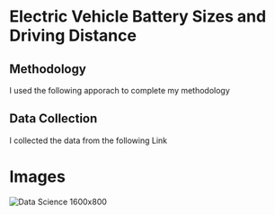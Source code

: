 # Electric Vehicle Battery Sizes and Driving Distance

## Methodology
I used the following apporach to complete my methodology 

## Data Collection
I collected the data from the following Link

# Images
![Data Science 1600x800](https://github.com/user-attachments/assets/42096426-4281-4741-899a-b9391f34e293)


